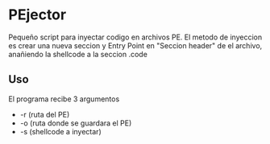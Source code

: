 # PEjector
Pequeño script para inyectar codigo en archivos PE.
El metodo de inyeccion es crear una nueva seccion y Entry Point en "Seccion header" de el archivo, anañiendo la shellcode a la seccion .code

## Uso
El programa recibe 3 argumentos

- -r (ruta del PE)
- -o (ruta donde se guardara el PE)
- -s (shellcode a inyectar)
